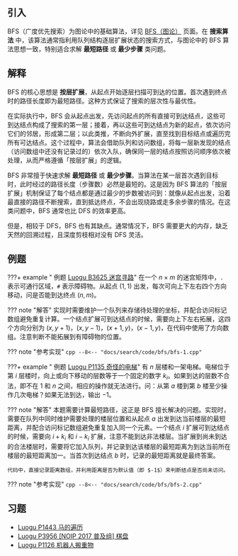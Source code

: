 ## 引入

BFS（广度优先搜索）为图论中的基础算法，详见 [BFS（图论）](../graph/bfs.md) 页面。在 **搜索算法** 中，该算法通常指利用队列结构逐层扩展状态的搜索方式，与图论中的 BFS 算法思想一致，特别适合求解 **最短路径** 或 **最少步骤** 类问题。

## 解释

BFS 的核心思想是 **按层扩展**，从起点开始逐层扫描可到达的位置。首次遇到终点时的路径长度即为最短路径。这种方式保证了搜索的层次性与最优性。

在实际执行中，BFS 会从起点出发，先访问起点的所有直接可到达结点，这些可到达结点构成了搜索的第一层；接着，再以这些可到达结点为新的起点，依次访问它们的邻居，形成第二层；以此类推，不断向外扩展，直至找到目标结点或遍历完所有可达结点。这个过程中，算法会借助队列和访问数组，将每一层新发现的结点（访问数组中还没有记录过的）依次入队，确保同一层的结点按照访问顺序依次被处理，从而严格遵循「按层扩展」的逻辑。

BFS 非常擅于快速求解 **最短路径** 或 **最少步骤**。当算法在某一层首次遇到目标时，此时经过的路径长度（步骤数）必然是最短的。这是因为 BFS 算法的「按层扩展」机制保证了每个结点都是通过最少的步数被访问到：就像从起点出发，沿着最直接的路径不断搜索，直到抵达终点，不会出现绕路或走多余步骤的情况。在这类问题中，BFS 通常也比 DFS 的效率更高。

但是，相较于 DFS，BFS 也有其缺点。通常情况下，BFS 需要更大的内存，缺乏天然的回溯过程，且深度剪枝相对没有 DFS 灵活。

## 例题

???+ example " 例题 [Luogu B3625 迷宫寻路](https://www.luogu.com.cn/problem/B3625)"
    在一个 $n \times m$ 的迷宫矩阵中，`.` 表示可通行区域，`#` 表示障碍物。从起点 $(1,1)$ 出发，每次可向上下左右四个方向移动，问是否能到达终点 $(n,m)$。

??? note "解答"
    实现时需要维护一个队列来存储待处理的坐标，并配合访问标记数组避免重复计算。一个结点扩展可到达结点的时候，需要向上下左右拓展，这四个方向分别为 $(x, y + 1)$，$(x, y - 1)$，$(x + 1, y)$，$(x - 1, y)$，在代码中使用了方向数组。注意判断不能拓展到有障碍物的位置。

??? note "参考实现"
    ```cpp
    --8<-- "docs/search/code/bfs/bfs-1.cpp"
    ```

???+ example " 例题 [Luogu P1135 奇怪的电梯](https://www.luogu.com.cn/problem/P1135)"
    有 $n$ 层楼和一架电梯。电梯位于第 $i$ 层楼时，向上或向下移动的层数等于一个固定的数字 $k_i$。如果到达的层数不合法，即不在 $1$ 和 $n$ 之间，相应的操作就无法进行。问：从第 $a$ 楼到第 $b$ 楼至少操作几次电梯？如果无法到达，输出 $-1$。

??? note "解答"
    本题需要计算最短路径，这正是 BFS 擅长解决的问题。实现时，需要在队列中同时维护需要处理的楼层位置和从起点 $a$ 出发到达当前楼层的最短距离，并配合访问标记数组避免重复加入同一个元素。一个结点 $i$ 扩展可到达结点的时候，需要向 $i + k_i$ 和 $i - k_i$ 扩展，注意不能到达非法楼层。当扩展到尚未到达的合法楼层时，需要将它加入队列，并记录到达该楼层的最短距离为到达当前所在楼层的最短距离加一。当首次到达结点 $b$ 时，记录的最短距离就是最终答案。
    
    代码中，直接记录距离数组，并利用距离是否为默认值（即 $-1$）来判断结点是否尚未访问。

??? note "参考实现"
    ```cpp
    --8<-- "docs/search/code/bfs/bfs-2.cpp"
    ```

## 习题

-   [Luogu P1443 马的遍历](https://www.luogu.com.cn/problem/P1443)
-   [Luogu P3956 \[NOIP 2017 普及组\] 棋盘](https://www.luogu.com.cn/problem/P3956)
-   [Luogu P1126 机器人搬重物](https://www.luogu.com.cn/problem/P1126)
